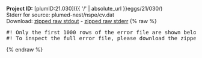 **Project ID:** [plumID:21.030]({{ '/' | absolute_url }}eggs/21/030/)  
Stderr for source:  plumed-nest/nspe/cv.dat   
Download: [zipped raw stdout](cv.dat.plumed_master.stdout.txt.zip) - [zipped raw stderr](cv.dat.plumed_master.stderr.txt.zip) 
{% raw %}
<pre>
#! Only the first 1000 rows of the error file are shown below
#! To inspect the full error file, please download the zipped raw stderr file above
</pre>
{% endraw %}
